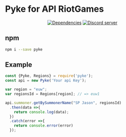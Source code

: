 # Pyke for API RiotGames
<div align="center">
  <a href="https://david-dm.org/systeme-cardinal/node-Pyke"><img src="https://img.shields.io/david/systeme-cardinal/node-Pyke.svg" alt="Dependencies" /></a>
  <a href="https://discord.gg/Fzj4bG6"><img src="https://discordapp.com/api/guilds/457552462874804225/embed.png" alt="Discord server" /></a>

</div>

## npm

```sh
npm i --save pyke
```

## Example

```javascript
const {Pyke, Regions} = require('pyke');
const api = new Pyke('Your api Key');

var region = "euw";
var regionsId = Regions[region]; // => euw1

api.summoner.getBySummonerName("SP Jason", regionsId)
  .then(data =>{
    return console.log(data);
  })
  .catch(error =>{
    return console.error(error)
  });
```



